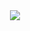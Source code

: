 <!DOCTYPE html>
<html>
<body>
<center><image src="hyundai.jpg" width:"240" height:"240" /></center>
